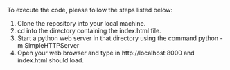 To execute the code, please follow the steps listed below:

1. Clone the repository into your local machine.
2. cd into the directory containing the index.html file.
3. Start a python web server in that directory using the command python -m SimpleHTTPServer
4. Open your web browser and type in http://localhost:8000 and index.html should load.